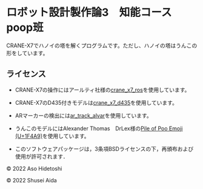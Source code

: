 # ロボット設計製作論3　知能コース poop班

CRANE-X7でハノイの塔を解くプログラムです。ただし、ハノイの塔はうんこの形をしています。


## ライセンス

- CRANE-X7の操作にはアールティ社様の[crane_x7_ros](https://github.com/rt-net/crane_x7_ros)を使用しています。
- CRANE-X7のD435付きモデルは[crane_x7_d435](https://github.com/Kuwamai/crane_x7_d435)を使用しています。
- ARマーカーの検出には[ar_track_alvar](https://github.com/ros-perception/ar_track_alvar)を使用しています。
- うんこのモデルにはAlexander Thomas　DrLex様の[Pile of Poo Emoji (U+1F4A9)](https://www.thingiverse.com/thing:1682665)を使用しています。

- このソフトウェアパッケージは，3条項BSDライセンスの下，再頒布および使用が許可されます．

© 2022 Aso Hidetoshi

© 2022 Shusei Aida
